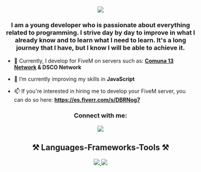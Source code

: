 <!--<h1 align="center">Hi 👋, I'm Carlos Carrillo.</h1>-->
<h1 align="center" class="heading-element" dir="auto">
  <a href="https://git.io/typing-svg"><img src="https://readme-typing-svg.herokuapp.com?font=Fira%20Code;size=22&amp;center=true&amp;&color=7144CFFF&vCenter=true&amp;width=500&amp;height=70&amp;duration=4000&amp;lines=Hi%2C+There!;I'm+iDannx" style="max-width: 100%" /></a>
</h1>
<h3 align="center">I am a young developer who is passionate about everything related to programming. I strive day by day to improve in what I already know and to learn what I need to learn. It's a long journey that I have, but I know I will be able to achieve it.</h3>

- 🔭 Currently, I develop for FiveM on servers such as: **[Comuna 13 Network](https://comuna13rp.vercel.app/) & DSCO Network**

- 🌱 I’m currently improving my skills in **JavaScript**

- 📫 If you're interested in hiring me to develop your FiveM server, you can do so here: **https://es.fiverr.com/s/DBRNog7**

<h3 align="center">Connect with me:</h3>
<p align="center">
<a href="https://discord.gg/idannull" target="blank"><img align="center" src="https://skillicons.dev/icons?i=discord"/></a>
</p>

<h2 align="center" class="heading-element" dir="auto">⚒️ Languages-Frameworks-Tools ⚒️</h2>
<p align="center">
  <a href="https://skillicons.dev">
    <img src="https://skillicons.dev/icons?i=js,html,css,bootstrap,php,mysql,firebase,blender,ps"/>
  </a>
  <a href="https://skillicons.dev">
    <img src="https://skillicons.dev/icons?i=tailwind,angular,ts,vite,lua,discord,github"/>
  </a>
</p>

<!--<p align="center"> <a href="https://angular.io" target="_blank" rel="noreferrer"> <img src="https://angular.io/assets/images/logos/angular/angular.svg" alt="angular" width="40" height="40"/> </a> <a href="https://getbootstrap.com" target="_blank" rel="noreferrer"> <img src="https://raw.githubusercontent.com/devicons/devicon/master/icons/bootstrap/bootstrap-plain-wordmark.svg" alt="bootstrap" width="40" height="40"/> </a> <a href="https://www.w3schools.com/css/" target="_blank" rel="noreferrer"> <img src="https://raw.githubusercontent.com/devicons/devicon/master/icons/css3/css3-original-wordmark.svg" alt="css3" width="40" height="40"/> </a> <a href="https://firebase.google.com/" target="_blank" rel="noreferrer"> <img src="https://www.vectorlogo.zone/logos/firebase/firebase-icon.svg" alt="firebase" width="40" height="40"/> </a> <a href="https://www.w3.org/html/" target="_blank" rel="noreferrer"> <img src="https://raw.githubusercontent.com/devicons/devicon/master/icons/html5/html5-original-wordmark.svg" alt="html5" width="40" height="40"/> </a> <a href="https://developer.mozilla.org/en-US/docs/Web/JavaScript" target="_blank" rel="noreferrer"> <img src="https://raw.githubusercontent.com/devicons/devicon/master/icons/javascript/javascript-original.svg" alt="javascript" width="40" height="40"/> </a> <a href="https://www.mysql.com/" target="_blank" rel="noreferrer"> <img src="https://raw.githubusercontent.com/devicons/devicon/master/icons/mysql/mysql-original-wordmark.svg" alt="mysql" width="40" height="40"/> </a> <a href="https://www.php.net" target="_blank" rel="noreferrer"> <img src="https://raw.githubusercontent.com/devicons/devicon/master/icons/php/php-original.svg" alt="php" width="40" height="40"/> </a> <a href="https://www.postgresql.org" target="_blank" rel="noreferrer"> <img src="https://raw.githubusercontent.com/devicons/devicon/master/icons/postgresql/postgresql-original-wordmark.svg" alt="postgresql" width="40" height="40"/> </a> <a href="https://tailwindcss.com/" target="_blank" rel="noreferrer"> <img src="https://www.vectorlogo.zone/logos/tailwindcss/tailwindcss-icon.svg" alt="tailwind" width="40" height="40"/> </a> <a href="https://www.typescriptlang.org/" target="_blank" rel="noreferrer"> <img src="https://raw.githubusercontent.com/devicons/devicon/master/icons/typescript/typescript-original.svg" alt="typescript" width="40" height="40"/> </a> <a href="https://git-scm.com/" target="_blank" rel="noreferrer"> <img src="https://www.vectorlogo.zone/logos/git-scm/git-scm-icon.svg" alt="git" width="40" height="40"/> </a> </p>-->
